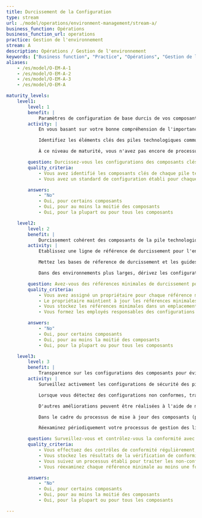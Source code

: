```yaml
---
title: Durcissement de la Configuration
type: stream
url: ./model/operations/environment-management/stream-a/
business_function: Opérations
business_function_url: operations
practice: Gestion de l'environnement
stream: A
description: Opérations / Gestion de l'environnement
keywords: ["Business function", "Practice", "Opérations", "Gestion de l'environnement"]
aliases:
    - /es/model/O-EM-A-1
    - /es/model/O-EM-A-2
    - /es/model/O-EM-A-3
    - /es/model/O-EM-A

maturity_levels:
    level1:
        level: 1
        benefit: |
            Paramètres de configuration de base durcis de vos composants
        activity: |
            En vous basant sur votre bonne compréhension de l'importance de sécuriser les piles technologiques que vous utilisez, appliquez une configuration sécurisée aux éléments des piles en vous basant sur les directives disponibles (par ex., projets en source ouverte, documentation des fournisseurs, articles de blogs). Quand vos équipes développent des conseils sur la bonne configuration de leurs applications basés sur leurs diverses tentatives et sur les informations recueillies par les membres de l'équipe, encouragez-les à partager leurs connaissances dans toute l'organisation.

            Identifiez les éléments clés des piles technologiques communes et établissez des normes de configuration pour celles-ci, en vous basant sur les expériences des équipes de ce qui fonctionne.

            À ce niveau de maturité, vous n'avez pas encore de processus formel pour la gestion des bases de référence des configurations. Les configurations peuvent ne pas être appliquées de manière uniforme à travers les applications et les déploiements, et le suivi de la conformité est probablement absent.

        question: Durcissez-vous les configurations des composants clés de vos piles technologiques?
        quality_criteria:
            - Vous avez identifié les composants clés de chaque pile technologique utilisée
            - Vous avez un standard de configuration établi pour chaque composant clé

        answers:
            - "No"
            - Oui, pour certains composants
            - Oui, pour au moins la moitié des composants
            - Oui, pour la plupart ou pour tous les composants

    level2:
        level: 2
        benefit: |
            Durcissement cohérent des composants de la pile technologique au sein de votre organisation
        activity: |
            Etablissez une ligne de référence de durcissement pour l'ensemble des composants de chaque pile technologique utilisée. Pour garantir une application cohérente des lignes de référence de durcissement, développez des guides de configuration pour les composants. Exigez que les équipes produits appliquent les lignes de référence de configuration à tous les nouveaux systèmes, ainsi qu'aux systèmes existants lorsque cela est faisable.

            Mettez les bases de réference de durcissement et les guides de configuration sous gestion de version et affectez un propriétaire à chacun. Les propriétaires ont la responsabilité permanente de les tenir à jour, en fonction de l'évolution des bonnes pratiques ou des changements apportés aux composants pertinents (par exemple, mises à jour des versions, nouvelles fonctionnalités).

            Dans des environnements plus larges, dérivez les configurations d'instances à partir d'une référence maintenue localement, avec les bases de référence pertinentes aux configuration appliquées. Employez des outils automatisés pour durcir les configurations.

        question: Avez-vous des références minimales de durcissement pour vos composants?
        quality_criteria:
            - Vous avez assigné un propriétaire pour chaque référence minimale
            - Le propriétaire maintient à jour les références minimales dont il a la charge
            - Vous stockez les références minimales dans un emplacement accessible
            - Vous formez les employés responsables des configurations à ces références minimales

        answers:
            - "No"
            - Oui, pour certains composants
            - Oui, pour au moins la moitié des composants
            - Oui, pour la plupart ou pour tous les composants

    level3:
        level: 3
        benefit: |
            Transparence sur les configurations des composants pour éviter les non-conformités
        activity: |
            Surveillez activement les configurations de sécurité des piles de technologies déployées en effectuant des vérifications régulières par rapport aux niveaux de référence établis. Assurez-vous que les résultats des vérifications de configuration sont facilement disponibles par le biais de publications et de tableaux de bord.

            Lorsque vous détectez des configurations non conformes, traitez chaque occurrence comme une trouvaille liée à la sécurité et gérez les actions correctives au sein de votre pratique en place de gestion des défauts.

            D'autres améliorations peuvent être réalisées à l'aide de mesures automatisées, telles que des configurations d'"auto-guérison" et des alertes d'information sur la sécurité et la gestion d'événements (SIEM).

            Dans le cadre du processus de mise à jour des composants (par ex. les nouvelles versions, les correctifs venant du fournisseur), révisez les lignes de référence et les guides de configuration correspondants, mettez-les à jour si nécessaire pour maintenir leur pertinence et leur exactitude. Réexaminez les autres lignes de référence et guides de configuration au moins une fois par an.

            Réexaminez périodiquement votre processus de gestion des lignes de référence, en incorporant les retours et les leçons tirées des équipes qui appliquent et maintiennent les lignes de référence de configuration et les guides de configuration.

        question: Surveillez-vous et contrôlez-vous la conformité avec les références minimales de durcissement ?
        quality_criteria:
            - Vous effectuez des contrôles de conformité régulièrement, de préférence en utilisant l'automatisation
            - Vous stockez les résultats de la vérification de conformité dans un endroit accessible
            - Vous suivez un processus établi pour traiter les non-conformités signalées
            - Vous réexaminez chaque référence minimale au moins une fois par an et vous la mettez à jour lorsque cela est nécessaire

        answers:
            - "No"
            - Oui, pour certains composants
            - Oui, pour au moins la moitié des composants
            - Oui, pour la plupart ou pour tous les composants

---
```

